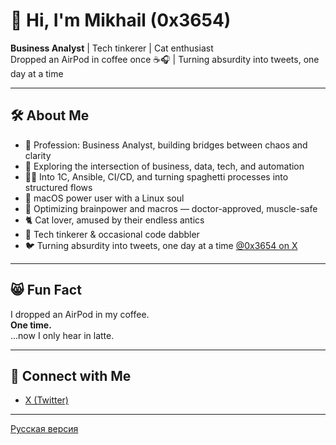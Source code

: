 # 👋 Hi, I'm Mikhail (0x3654)

**Business Analyst** | Tech tinkerer | Cat enthusiast  
Dropped an AirPod in coffee once ☕🎧 | Turning absurdity into tweets, one day at a time

---

## 🛠️ About Me

- 💼 Profession: Business Analyst, building bridges between chaos and clarity  
- 🧠 Exploring the intersection of business, data, tech, and automation  
- 🧑‍💻 Into 1C, Ansible, CI/CD, and turning spaghetti processes into structured flows  
- 🍎 macOS power user with a Linux soul  
- 🥗 Optimizing brainpower and macros — doctor-approved, muscle-safe  
- 🐈 Cat lover, amused by their endless antics
- 🤖 Tech tinkerer & occasional code dabbler  
- 🐦 Turning absurdity into tweets, one day at a time [@0x3654 on X](https://x.com/0x3654)

---

## 😸 Fun Fact

I dropped an AirPod in my coffee.  
**One time.**  
...now I only hear in latte.

---

## 🚀 Connect with Me

- [X (Twitter)](https://x.com/0x3654)

---

[Русская версия](README.ru.md)
